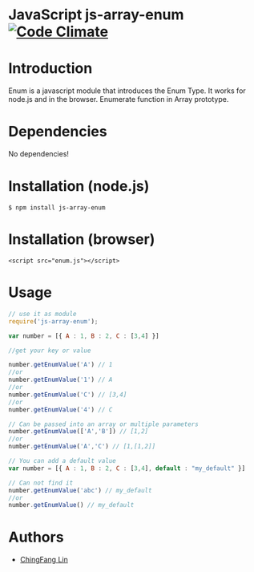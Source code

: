 

# JavaScript js-array-enum [![Code Climate](https://codeclimate.com/github/chingfanglin/js-array-enum.svg)](https://codeclimate.com/github/chingfanglin/js-array-enum)

# Introduction

Enum is a javascript module that introduces the Enum Type. It works for node.js and in the browser.
Enumerate function in Array prototype.

# Dependencies

No dependencies!

# Installation (node.js)

    $ npm install js-array-enum

# Installation (browser)

    <script src="enum.js"></script>

# Usage

````js
// use it as module
require('js-array-enum');

var number = [{ A : 1, B : 2, C : [3,4] }]

//get your key or value

number.getEnumValue('A') // 1
//or
number.getEnumValue('1') // A
//or
number.getEnumValue('C') // [3,4]
//or
number.getEnumValue('4') // C

// Can be passed into an array or multiple parameters
number.getEnumValue(['A','B']) // [1,2]
//or
number.getEnumValue('A','C') // [1,[1,2]]

// You can add a default value
var number = [{ A : 1, B : 2, C : [3,4], default : "my_default" }]

// Can not find it
number.getEnumValue('abc') // my_default
//or
number.getEnumValue() // my_default

````


# Authors
* [ChingFang Lin](https://github.com/chingfanglin)
